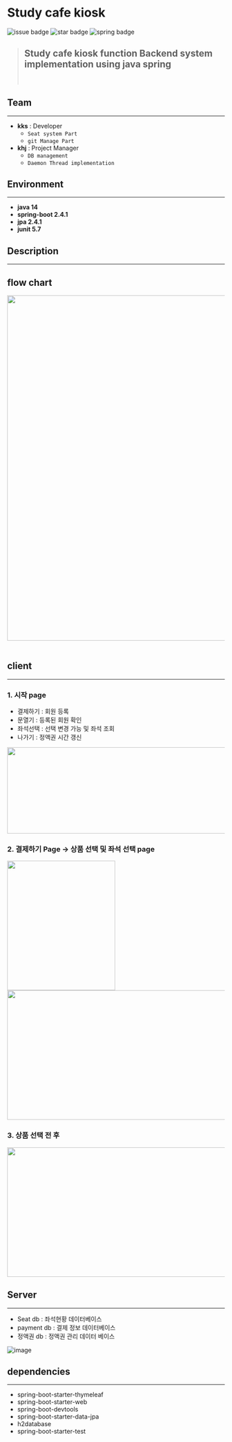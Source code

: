 # Study cafe kiosk

![issue badge](https://img.shields.io/github/issues/Joon-Kim-Lang/kiosk_spring_project)
![star badge](https://img.shields.io/github/stars/Joon-Kim-Lang/kiosk_spring_project)
![spring badge](https://img.shields.io/badge/spring--boot-2.4.1-green)

> ## Study cafe kiosk function Backend system implementation using java spring
>
> <br>

## Team

---

- **kks** : Developer
  - `Seat system Part`
  - `git Manage Part`
- **khj** : Project Manager
  - `DB management `
  - `Daemon Thread implementation`

## Environment

---

- **java 14**
- **spring-boot 2.4.1**
- **jpa 2.4.1**
- **junit 5.7**

## Description

---

## flow chart

<img src="https://user-images.githubusercontent.com/57718605/107868014-b4724d80-6ec3-11eb-9aae-ad5d0aee19a3.png" width="800" height="800">
<br>
<br>

## client

---

### 1. 시작 page

- 결제하기 : 회원 등록
- 문열기 : 등록된 회원 확인
- 좌석선택 : 선택 변경 가능 및 좌석 조회
- 나가기 : 정액권 시간 갱신

<img src="https://user-images.githubusercontent.com/57718605/107867284-02378780-6ebd-11eb-9c02-86244d182a83.png" width="800" height="200">

### 2. 결제하기 Page -> 상품 선택 및 좌석 선택 page

   <img src="https://user-images.githubusercontent.com/57718605/107867512-e46b2200-6ebe-11eb-8752-c8afc71145b5.PNG" width="250" height="300">

   <img src="https://user-images.githubusercontent.com/57718605/107867620-d7026780-6ebf-11eb-98f8-2c7599b4270c.PNG" width="550" height="300">

### 3. 상품 선택 전 후

<img src="https://user-images.githubusercontent.com/57718605/107867809-517fb700-6ec1-11eb-92e4-db57bcfa64a3.png" width="600" height="300">

## Server

---

- Seat db : 좌석현황 데이터베이스
- payment db : 결제 정보 데이터베이스
- 정액권 db : 정액권 관리 데이터 베이스

![image](https://user-images.githubusercontent.com/57718605/107868094-70337d00-6ec4-11eb-88ad-7d8368ba3c39.png)

## dependencies

---

- spring-boot-starter-thymeleaf
- spring-boot-starter-web
- spring-boot-devtools
- spring-boot-starter-data-jpa
- h2database
- spring-boot-starter-test

